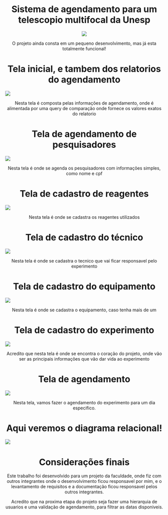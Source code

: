 <h1 align="center"> Sistema de agendamento para um telescopio multifocal da Unesp </h1>

<p align="center">
<img src="http://img.shields.io/static/v1?label=STATUS&message=EM%20DESENVOLVIMENTO&color=GREEN&style=for-the-badge"/>
</p>

<p align="center"> O projeto ainda consta em um pequeno desenvolvimento, mas já esta totalmente funcional!</p>

<h1 align="center"> Tela inicial, e tambem dos relatorios do agendamento</h1>
<img src="https://user-images.githubusercontent.com/104855265/224559097-a5d211c2-f9d7-4185-997a-b944ee5bd292.png"/>

<p align="center">Nesta tela é composta pelas informações de agendamento, onde é alimentada por uma query de comparação onde fornece os valores exatos do relatorio</p>

<h1 align="center"> Tela de agendamento de pesquisadores</h1>
<img src="https://user-images.githubusercontent.com/104855265/224559403-353884d0-a33b-4bd7-b23b-d645603685d1.png"/>
<p align="center">Nesta tela é onde se agenda os pesquisadores com informações simples, como nome e cpf</p>

<h1 align="center"> Tela de cadastro de reagentes</h1>
<img src="https://user-images.githubusercontent.com/104855265/224559620-e5683c93-5898-430f-9484-053fc1653003.png"/>
<p align="center">Nesta tela é onde se cadastra os reagentes utilizados</p>

<h1 align="center"> Tela de cadastro do técnico</h1>
<img src="https://user-images.githubusercontent.com/104855265/224559670-8f801b19-33b0-442c-b561-f1fc04bd4a7e.png"/>
<p align="center">Nesta tela é onde se cadastra o tecnico que vai ficar responsavel pelo experimento</p>

<h1 align="center"> Tela de cadastro do equipamento</h1>
<img src="https://user-images.githubusercontent.com/104855265/224559732-b06b71da-71a6-41ba-bdc0-d9316a938d1d.png"/>
<p align="center">Nesta tela é onde se cadastra o equipamento, caso tenha mais de um</p>

<h1 align="center"> Tela de cadastro do experimento</h1>
<img src="https://user-images.githubusercontent.com/104855265/224559781-89ff41c5-c740-41c0-b39f-303dbe01463e.png"/>
<p align="center">Acredito que nesta tela é onde se encontra o coração do projeto, onde vão ser as principais informações que vão dar vida ao experimento</p>

<h1 align="center"> Tela de agendamento</h1>
<img src="https://user-images.githubusercontent.com/104855265/224559828-adcdc5ea-e11d-489f-934a-546f45f2defa.png"/>
<p align="center">Nesta tela, vamos fazer o agendamento do experimento para um dia especifico.</p>

<h1 align="center"> Aqui veremos o diagrama relacional!</h1>

<img src="https://user-images.githubusercontent.com/104855265/224559857-7cc0260f-866f-4d76-9c0b-076f49accc65.png"/>

<h1 align="center">Considerações finais</h1>

<p align="center">Este trabalho foi desenvolvido para um projeto da faculdade, onde fiz com outros integrantes onde o desenvolvimento ficou responsavel por mim, e o levantamento de requisitos e a documentação ficou responsavel pelos outros integrantes.</p>
<p align="center">Acredito que na proxima etapa do projeto seja fazer uma hierarquia de usuarios e uma validação de agendamento, para filtrar as datas disponiveis.</p>











